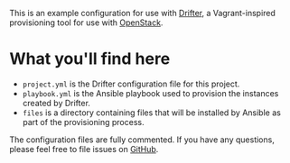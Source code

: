 This is an example configuration for use with [Drifter][], a
Vagrant-inspired provisioning tool for use with [OpenStack][].

[drifter]: https://github.com/larsks/drifter
[openstack]: http://www.openstack.org/

# What you'll find here

- `project.yml` is the Drifter configuration file for this project.
- `playbook.yml` is the Ansible playbook used to provision the
  instances created by Drifter.
- `files` is a directory containing files that will be installed
  by Ansible as part of the provisioning process.

The configuration files are fully commented.  If you have any
questions, please feel free to file issues on [GitHub][].

[github]: https://github.com/larsks/drifter-example


